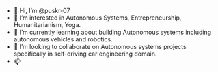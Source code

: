 - 👋 Hi, I’m @puskr-07
- 👀 I’m interested in Autonomous Systems, Entrepreneurship, Humanitarianism, Yoga.
- 🌱 I’m currently learning about building Autonomous systems including autonomous vehicles and robotics.
- 💞️ I’m looking to collaborate on Autonomous systems projects specifically in self-driving car engineering domain.
- 📫  

<!---
puskr-07/puskr-07 is a ✨ special ✨ repository because its `README.md` (this file) appears on your GitHub profile.
You can click the Preview link to take a look at your changes.
--->
